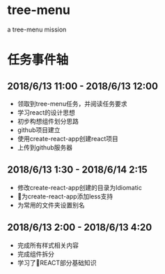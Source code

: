 # tree-menu
a tree-menu mission
# 任务事件轴
## 2018/6/13 11:00 - 2018/6/13 12:00
- 领取到tree-menu任务，并阅读任务要求
- 学习react的设计思想
- 初步构想组件划分思路
- github项目建立
- 使用create-react-app创建react项目
- 上传到github服务器

## 2018/6/13 1:30 - 2018/6/14 2:15
- 修改create-react-app创建的目录为Idiomatic
- 为create-react-app添加less支持
- 为常用的文件夹设置别名

## 2018/6/13 2:00 -  2018/6/13 4:20
- 完成所有样式相关内容
- 完成组件拆分
- 学习了REACT部分基础知识